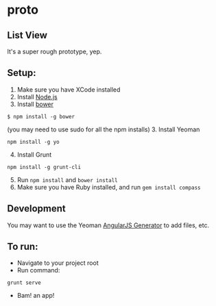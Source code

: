 # proto

## List View

It's a super rough prototype, yep.

## Setup:
1. Make sure you have XCode installed
1. Install [Node.js](http://nodejs.org)
2. Install [bower](https://github.com/bower/bower)
  ```
  $ npm install -g bower
  ```
 (you may need to use sudo for all the npm installs)
3. Install Yeoman
```
npm install -g yo
```
4. Install Grunt
```
npm install -g grunt-cli
```
5. Run ```npm install``` and ```bower install```
6. Make sure you have Ruby installed, and run ```gem install compass```

## Development
You may want to use the Yeoman [AngularJS Generator](https://github.com/yeoman/generator-angular) to add files, etc.


## To run:
* Navigate to your project root
* Run command:
```
grunt serve
```
* Bam! an app!
